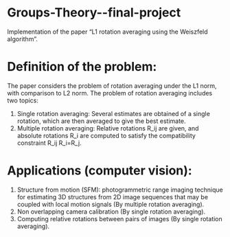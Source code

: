 # Groups-Theory--final-project
Implementation of the paper “L1 rotation averaging using the Weiszfeld algorithm”. 

# Definition of the problem:
The paper considers the problem of rotation averaging under the L1 norm, with comparison to L2 norm. The problem of rotation averaging includes two topics: 
1. Single rotation averaging: Several estimates are obtained of a single rotation, which are then averaged to give the best estimate.
2. Multiple rotation averaging: Relative rotations R_ij are given, and absolute rotations R_i are computed to satisfy the compatibility constraint R_ij R_i=R_j.

# Applications (computer vision):
1.	Structure from motion (SFM): photogrammetric range imaging technique for estimating 3D  structures from 2D image sequences that may be coupled with local motion signals  (By multiple rotation averaging).
2.	Non overlapping camera calibration (By single rotation averaging).
3.	Computing relative rotations between pairs of images (By single rotation averaging).
